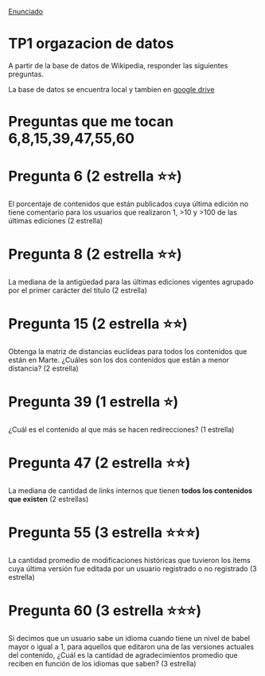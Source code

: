 [Enunciado](https://github.com/LuisParedes1/TP1/blob/master/TP1_2c20211.pdf)

# TP1 orgazacion de datos

A partir de la base de datos de Wikipedia, responder las siguientes preguntas.

La base de datos se encuentra local y tambien en [google drive](https://drive.google.com/drive/folders/1VfOBakIeGx0pi0v5cDD9cgvsbENVhs78)


# Preguntas que me tocan  **6**,**8**,**15**,**39**,**47**,**55**,**60**
 

# Pregunta 6 (2 estrella :star::star:)

El porcentaje de contenidos que están publicados cuya última edición no tiene comentario para los usuarios que realizaron 1, >10 y >100 de las últimas ediciones  (2 estrella)

 # Pregunta 8  (2 estrella :star::star:) 

La mediana de la antigüedad para las últimas ediciones vigentes agrupado por el primer carácter del título (2 estrella) 

 # Pregunta 15 (2 estrella :star::star:)

Obtenga la matriz de distancias euclídeas para todos los contenidos que están en Marte. ¿Cuáles son los dos contenidos que están a menor distancia?  (2 estrella)

# Pregunta 39  (1 estrella :star:)

¿Cuál es el contenido al que más se hacen redirecciones? (1 estrella)


# Pregunta 47 (2 estrella :star::star:)

La mediana de cantidad de links internos que tienen **todos los contenidos que existen** (2 estrellas)
 
 # Pregunta 55 (3 estrella :star::star::star:)

La cantidad promedio de modificaciones históricas que tuvieron los ítems cuya última versión fue editada por un usuario registrado o no registrado (3 estrella)

# Pregunta 60 (3 estrella :star::star::star:) 

Si decimos que un usuario sabe un idioma cuando tiene un nivel de babel mayor o igual a 1, para aquellos que editaron una de las versiones actuales del contenido, ¿Cuál es la cantidad de agradecimientos promedio que reciben en función de los idiomas que saben? (3 estrella)
